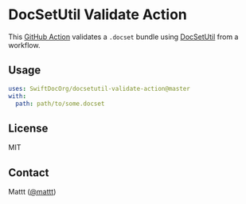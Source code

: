 # DocSetUtil Validate Action

This [GitHub Action][github actions]
validates a `.docset` bundle using [DocSetUtil][docsetutil]
from a workflow.

[docsetutil]: https://github.com/SwiftDocOrg/DocSetUtil

## Usage

```yml
uses: SwiftDocOrg/docsetutil-validate-action@master
with:
  path: path/to/some.docset
```

## License

MIT

## Contact

Mattt ([@mattt](https://twitter.com/mattt))

[github actions]: https://help.github.com/en/actions
